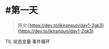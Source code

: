 # #第一天

> 原文:[https://dev.to/ikiranpun/day1-2gk3](https://dev.to/ikiranpun/day1-2gk3)

TIL
状态变量
事件循环